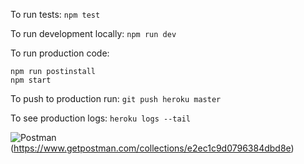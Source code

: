 To run tests:
`npm test`

To run development locally:
`npm run dev`

To run production code:

```
npm run postinstall
npm start
```

To push to production run:
`git push heroku master`

To see production logs:
`heroku logs --tail`

![Postman](https://img.shields.io/badge/Postman-FF6C37?style=for-the-badge&logo=postman&logoColor=white)
(https://www.getpostman.com/collections/e2ec1c9d0796384dbd8e)
